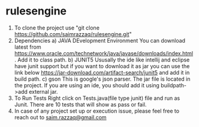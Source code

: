# rulesengine
1. To clone the project use "git clone https://github.com/saimrazzaq/rulesengine.git"
2. Dependencies
   a) JAVA DEvelopment Environment
   You can download latest from https://www.oracle.com/technetwork/java/javase/downloads/index.html. Add it to class path.
  b) JUNIT5
    Ususally the ide like intellij and eclipse have junit support but if you want to download it as jar you can use the link below
    https://jar-download.com/artifact-search/junit5 and add it in build path.
  c) gson 
    This is google's json parser. The jar file is located in the project. If you are using an ide, you should add it using buildpath->add
    external jar.
4. To Run Tests
   Right click on Tests.java(file type junit) file and run as Junit. There are 10 tests that will show as pass or fail.
5. In case of any project set up or execution issue, please feel free to reach out to saim.razzaq@gmail.com
